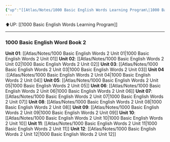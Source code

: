 ```yaml
---
{"up":"[[Atlas/Notes/1000 Basic English Words Learning Program\|1000 Basic English Words Learning Program]]","tags":["BEW","Tuition/English"],"dg-publish":true,"permalink":"/atlas/notes/1000-basic-english-words-2/","dgPassFrontmatter":true}
---
```


⬆️UP: [[1000 Basic English Words Learning Program]]

---
### 1000 Basic English Word Book 2
**Unit 01**: [[Atlas/Notes/1000 Basic English Words 2 Unit 01\|1000 Basic English Words 2 Unit 01]]
**Unit 02**: [[Atlas/Notes/1000 Basic English Words 2 Unit 02\|1000 Basic English Words 2 Unit 02]]
**Unit 03**: [[Atlas/Notes/1000 Basic English Words 2 Unit 03\|1000 Basic English Words 2 Unit 03]]
**Unit 04** :[[Atlas/Notes/1000 Basic English Words 2 Unit 04\|1000 Basic English Words 2 Unit 04]]
**Unit 05**: [[Atlas/Notes/1000 Basic English Words 2 Unit 05\|1000 Basic English Words 2 Unit 05]]
**Unit 06**: [[Atlas/Notes/1000 Basic English Words 2 Unit 06\|1000 Basic English Words 2 Unit 06]]
**Unit 07**: [[Atlas/Notes/1000 Basic English Words 2 Unit 07\|1000 Basic English Words 2 Unit 07]]
**Unit 08**: [[Atlas/Notes/1000 Basic English Words 2 Unit 08\|1000 Basic English Words 2 Unit 08]]
**Unit 09**: [[Atlas/Notes/1000 Basic English Words 2 Unit 09\|1000 Basic English Words 2 Unit 09]]
**Unit 10**: [[Atlas/Notes/1000 Basic English Words 2 Unit 10\|1000 Basic English Words 2 Unit 10]]
**Unit 11**: [[Atlas/Notes/1000 Basic English Words 2 Unit 11\|1000 Basic English Words 2 Unit 11]]
**Unit 12**: [[Atlas/Notes/1000 Basic English Words 2 Unit 12\|1000 Basic English Words 2 Unit 12]]
